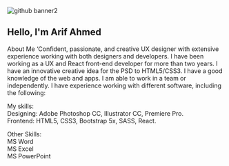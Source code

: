 ![github banner2](https://github.com/arifahmed50/arifahmed50/assets/16614368/0da6a53e-858b-4e35-9c3c-d0a3b6f73c3e)

## Hello, I'm Arif Ahmed
About Me
‘Confident, passionate, and creative UX designer with extensive experience working with both designers and developers.
I have been working as a UX and React front-end developer for more than two years. I have an innovative creative idea for the PSD to HTML5/CSS3. I have a good knowledge of the web and apps. I am able to work in a team or independently. I have experience working with different software, including the following:

My skills:                                                                                                                                                                                   
Designing: Adobe Photoshop CC, Illustrator CC, Premiere Pro.                                                                                                                          
Frontend: HTML5, CSS3, Bootstrap 5x, SASS, React.

Other Skills:                                                                                                                                                                           
MS Word                                                                                                                                                                               
MS Excel                                                                                                                                                                                     
MS PowerPoint


